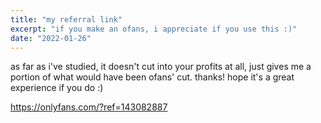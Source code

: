 ```yaml
---
title: "my referral link"
excerpt: "if you make an ofans, i appreciate if you use this :)"
date: "2022-01-26"
---
```


as far as i've studied, it doesn't cut into your profits at all, just gives me a portion of what would have been ofans' cut. thanks! hope it's a great experience if you do :)

https://onlyfans.com/?ref=143082887